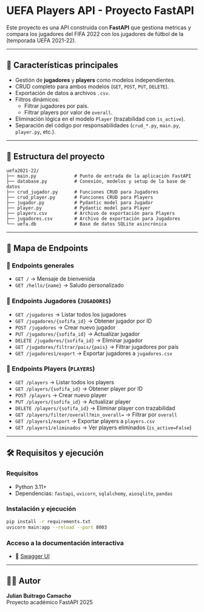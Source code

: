 # UEFA Players API - Proyecto FastAPI

Este proyecto es una API construida con **FastAPI** que gestiona metricas y compara los jugadores del FIFA 2022 con los jugadores de fútbol de la (temporada UEFA 2021-22). 

---

## 🚀 Características principales

- Gestión de **jugadores** y **players** como modelos independientes.
- CRUD completo para ambos modelos (`GET`, `POST`, `PUT`, `DELETE`).
- Exportación de datos a archivos `.csv`.
- Filtros dinámicos:
  - Filtrar jugadores por país.
  - Filtrar players por valor de `overall`.
- Eliminación lógica en el modelo `Player` (trazabilidad con `is_active`).
- Separación del código por responsabilidades (`crud_*.py`, `main.py`, `player.py`, etc.).

---

## 📂 Estructura del proyecto

```
uefa2021-22/
├── main.py              # Punto de entrada de la aplicación FastAPI
├── database.py          # Conexión, modelos y setup de la base de datos
├── crud_jugador.py      # Funciones CRUD para Jugadores
├── crud_player.py       # Funciones CRUD para Players
├── jugador.py           # Pydantic model para Jugador
├── player.py            # Pydantic model para Player
├── players.csv          # Archivo de exportación para Players
├── jugadores.csv        # Archivo de exportación para Jugadores
└── uefa.db              # Base de datos SQLite asincrónica
```

---

## 🧭 Mapa de Endpoints

### 🔹 Endpoints generales
- `GET /` → Mensaje de bienvenida
- `GET /hello/{name}` → Saludo personalizado

### 🔹 Endpoints Jugadores (`JUGADORES`)
- `GET /jugadores` → Listar todos los jugadores
- `GET /jugadores/{sofifa_id}` → Obtener jugador por ID
- `POST /jugadores` → Crear nuevo jugador
- `PUT /jugadores/{sofifa_id}` → Actualizar jugador
- `DELETE /jugadores/{sofifa_id}` → Eliminar jugador
- `GET /jugadores/filtrar/pais/{pais}` → Filtrar jugadores por país
- `GET /jugadores1/export` → Exportar jugadores a `jugadores.csv`

### 🔹 Endpoints Players (`PLAYERS`)
- `GET /players` → Listar todos los players
- `GET /players/{sofifa_id}` → Obtener player por ID
- `POST /players` → Crear nuevo player
- `PUT /players/{sofifa_id}` → Actualizar player
- `DELETE /players/{sofifa_id}` → Eliminar player con trazabilidad
- `GET /players/filter/overall?min_overall=` → Filtrar por `overall`
- `GET /players1/export` → Exportar players a `players.csv`
- `GET /players1/eliminados` → Ver players eliminados (`is_active=False`)

---

## 🛠️ Requisitos y ejecución

### Requisitos
- Python 3.11+
- Dependencias: `fastapi`, `uvicorn`, `sqlalchemy`, `aiosqlite`, `pandas`

### Instalación y ejecución
```bash
pip install -r requirements.txt
uvicorn main:app --reload --port 8003
```

### Acceso a la documentación interactiva
- 📘 [Swagger UI](http://127.0.0.1:8003/docs)

---

## 🧑‍💻 Autor
**Julian Buitrago Camacho**  
Proyecto académico FastAPI 2025


